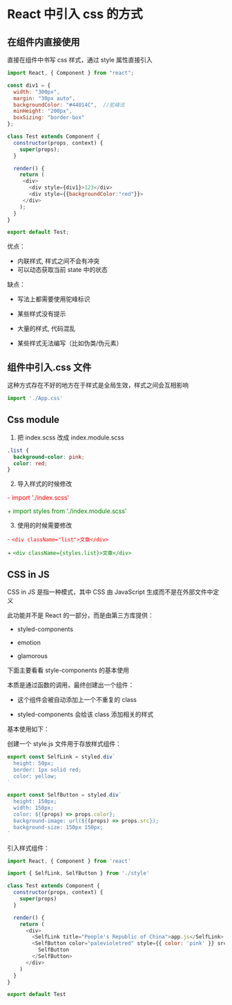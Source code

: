 # React 中引入 css 的方式 [](#react中引入css的方式)

## 在组件内直接使用 [](#在组件内直接使用)

直接在组件中书写 css 样式，通过 style 属性直接引入

```js
import React, { Component } from "react";

const div1 = {
  width: "300px",
  margin: "30px auto",
  backgroundColor: "#44014C",  //驼峰法
  minHeight: "200px",
  boxSizing: "border-box"
};

class Test extends Component {
  constructor(props, context) {
    super(props);
  }

  render() {
    return (
     <div>
       <div style={div1}>123</div>
       <div style={{backgroundColor:"red"}}>
     </div>
    );
  }
}

export default Test;
```

优点：

- 内联样式, 样式之间不会有冲突
- 可以动态获取当前 state 中的状态

缺点：

- 写法上都需要使用驼峰标识

- 某些样式没有提示

- 大量的样式, 代码混乱

- 某些样式无法编写（比如伪类/伪元素）

## 组件中引入.css 文件 [](#组件中引入css文件)

这种方式存在不好的地方在于样式是全局生效，样式之间会互相影响

```js
import './App.css'
```

## Css module [](#css-module)

1. 把 index.scss 改成 index.module.scss

```css
.list {
  background-color: pink;
  color: red;
}
```

2. 导入样式的时候修改

<span style="color:red">- import './index.scss'</span>

<span style="color:green">+ import styles from './index.module.scss'</span>

3. 使用的时候需要修改

<span style="color:red">- `<div className="list">文章</div>`</span>

<span style="color:green">+ `<div className={styles.list}>文章</div>`</span>

## CSS in JS [](#css-in-js)

CSS in JS 是指一种模式，其中 CSS 由 JavaScript 生成而不是在外部文件中定义

此功能并不是 React 的一部分，而是由第三方库提供：

- styled-components

- emotion

- glamorous

下面主要看看 style-components 的基本使用

本质是通过函数的调用，最终创建出一个组件：

- 这个组件会被自动添加上一个不重复的 class

- styled-components 会给该 class 添加相关的样式

基本使用如下：

创建一个 style.js 文件用于存放样式组件：

```js
export const SelfLink = styled.div`
  height: 50px;
  border: 1px solid red;
  color: yellow;
`

export const SelfButton = styled.div`
  height: 150px;
  width: 150px;
  color: ${(props) => props.color};
  background-image: url(${(props) => props.src});
  background-size: 150px 150px;
`
```

引入样式组件：

```js
import React, { Component } from 'react'

import { SelfLink, SelfButton } from './style'

class Test extends Component {
  constructor(props, context) {
    super(props)
  }

  render() {
    return (
      <div>
        <SelfLink title="People's Republic of China">app.js</SelfLink>
        <SelfButton color="palevioletred" style={{ color: 'pink' }} src={fist}>
          SelfButton
        </SelfButton>
      </div>
    )
  }
}

export default Test
```
